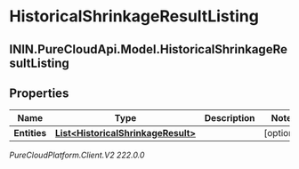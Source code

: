 # HistoricalShrinkageResultListing

## ININ.PureCloudApi.Model.HistoricalShrinkageResultListing

## Properties

|Name | Type | Description | Notes|
|------------ | ------------- | ------------- | -------------|
| **Entities** | [**List&lt;HistoricalShrinkageResult&gt;**](HistoricalShrinkageResult) |  | [optional] |



_PureCloudPlatform.Client.V2 222.0.0_
